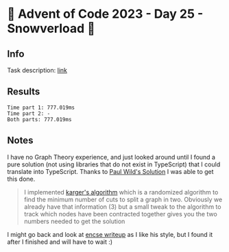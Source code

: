 # 🎄 Advent of Code 2023 - Day 25 - Snowverload 🎄

## Info

Task description: [link](https://adventofcode.com/2023/day/25)

## Results

```
Time part 1: 777.019ms
Time part 2: -
Both parts: 777.019ms
```

## Notes

I have no Graph Theory experience, and just looked around until I found a pure solution (not using libraries that do not exist in TypeScript) that I could translate into TypeScript.  Thanks to [Paul Wild's Solution](https://github.com/PaulWild/advent-of-code-2023/blob/main/AdventOfCode/Days/Day25.cs) I was able to get this done.

> I implemented [karger's algorithm](https://en.wikipedia.org/wiki/Karger%27s_algorithm) which is a randomized algorithm to find the minimum number of cuts to split a graph in two. Obviously we already have that information (3) but a small tweak to the algorithm to track which nodes have been contracted together gives you the two numbers needed to get the solution

I might go back and look at [encse writeup](https://aoc.csokavar.hu/?day=25) as I like his style, but I found it after I finished and will have to wait :)